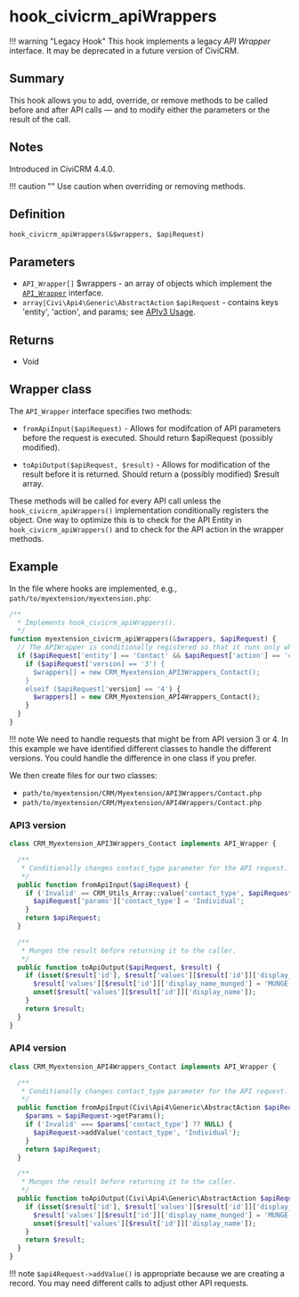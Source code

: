 # hook_civicrm_apiWrappers

!!! warning "Legacy Hook"
    This hook implements a legacy *API Wrapper* interface. It may be deprecated in a future version of CiviCRM.

## Summary

This hook allows you to add, override, or remove methods to be called before and after API calls &mdash; and to modify either the parameters or the result of the call.

## Notes

Introduced in CiviCRM 4.4.0.

!!! caution ""
    Use caution when overriding or removing methods.

## Definition

    hook_civicrm_apiWrappers(&$wrappers, $apiRequest)

## Parameters

- `API_Wrapper[]` $wrappers - an array of objects which implement the [`API_Wrapper`](#wrapper-class) interface.
- `array|Civi\Api4\Generic\AbstractAction` `$apiRequest` - contains keys 'entity', 'action', and params; see [APIv3 Usage](../api/v3/usage.md).

## Returns

- Void

## Wrapper class

The `API_Wrapper` interface specifies two methods:

 * `fromApiInput($apiRequest)`  - Allows for modifcation of API parameters before the request is executed.
   Should return $apiRequest (possibly modified).

 * `toApiOutput($apiRequest, $result)` - Allows for modification of the result before it is returned.
   Should return a (possibly modified) $result array.

These methods will be called for every API call unless the `hook_civicrm_apiWrappers()` implementation
conditionally registers the object. One way to optimize this is to check for the API Entity in
`hook_civicrm_apiWrappers()` and to check for the API action in the wrapper methods.

## Example

In the file where hooks are implemented, e.g., `path/to/myextension/myextension.php`:

```php
/**
  * Implements hook_civicrm_apiWrappers().
  */
function myextension_civicrm_apiWrappers(&$wrappers, $apiRequest) {
  // The APIWrapper is conditionally registered so that it runs only when appropriate
  if ($apiRequest['entity'] == 'Contact' && $apiRequest['action'] == 'create') {
    if ($apiRequest['version] == '3') {
      $wrappers[] = new CRM_Myextension_API3Wrappers_Contact();
    }
    elseif ($apiRequest['version] == '4') {
      $wrappers[] = new CRM_Myextension_API4Wrappers_Contact();
    }
  }
}
```

!!! note
    We need to handle requests that might be from API version 3 or 4. In this example we have identified different classes to handle the different versions. You could handle the difference in one class if you prefer.


We then create files for our two classes:

- `path/to/myextension/CRM/Myextension/API3Wrappers/Contact.php`
- `path/to/myextension/CRM/Myextension/API4Wrappers/Contact.php`

### API3 version

```php
class CRM_Myextension_API3Wrappers_Contact implements API_Wrapper {

  /**
   * Conditionally changes contact_type parameter for the API request.
   */
  public function fromApiInput($apiRequest) {
    if ('Invalid' == CRM_Utils_Array::value('contact_type', $apiRequest['params'])) {
      $apiRequest['params']['contact_type'] = 'Individual';
    }
    return $apiRequest;
  }

  /**
   * Munges the result before returning it to the caller.
   */
  public function toApiOutput($apiRequest, $result) {
    if (isset($result['id'], $result['values'][$result['id']]['display_name'])) {
      $result['values'][$result['id']]['display_name_munged'] = 'MUNGE! ' . $result['values'][$result['id']]['display_name'];
      unset($result['values'][$result['id']]['display_name']);
    }
    return $result;
  }
}
```

### API4 version

```php
class CRM_Myextension_API4Wrappers_Contact implements API_Wrapper {

  /**
   * Conditionally changes contact_type parameter for the API request.
   */
  public function fromApiInput(Civi\Api4\Generic\AbstractAction $apiRequest) {
    $params = $apiRequest->getParams();
    if ('Invalid' === $params['contact_type'] ?? NULL) {
      $apiRequest->addValue('contact_type', 'Individual');
    }
    return $apiRequest;
  }

  /**
   * Munges the result before returning it to the caller.
   */
  public function toApiOutput(Civi\Api4\Generic\AbstractAction $apiRequest, $result) {
    if (isset($result['id'], $result['values'][$result['id']]['display_name'])) {
      $result['values'][$result['id']]['display_name_munged'] = 'MUNGE! ' . $result['values'][$result['id']]['display_name'];
      unset($result['values'][$result['id']]['display_name']);
    }
    return $result;
  }
}
```

!!! note
    `$api4Request->addValue()` is appropriate because we are creating a record. You may need different calls to adjust other API requests.
